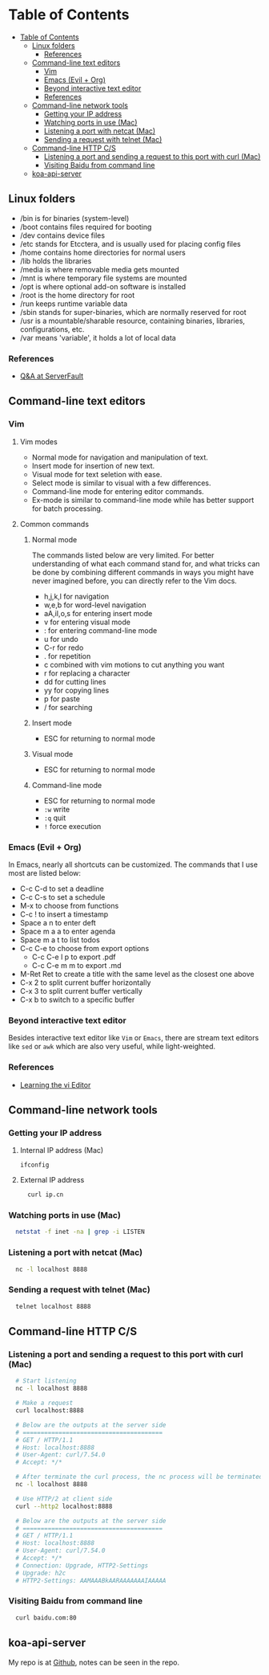 # Table of Contents

- [Table of Contents](#table-of-contents)
  - [Linux folders](#linux-folders)
    - [References](#references)
  - [Command-line text editors](#command-line-text-editors)
    - [Vim](#vim)
    - [Emacs (Evil + Org)](#emacs-evil--org)
    - [Beyond interactive text editor](#beyond-interactive-text-editor)
    - [References](#references)
  - [Command-line network tools](#command-line-network-tools)
    - [Getting your IP address](#getting-your-ip-address)
    - [Watching ports in use (Mac)](#watching-ports-in-use-mac)
    - [Listening a port with netcat (Mac)](#listening-a-port-with-netcat-mac)
    - [Sending a request with telnet (Mac)](#sending-a-request-with-telnet-mac)
  - [Command-line HTTP C/S](#command-line-http-cs)
    - [Listening a port and sending a request to this port with curl (Mac)](#listening-a-port-and-sending-a-request-to-this-port-with-curl-mac)
    - [Visiting Baidu from command line](#visiting-baidu-from-command-line)
  - [koa-api-server](#koa-api-server)

<a id="orgf025d53"></a>

## Linux folders

- /bin is for binaries (system-level)
- /boot contains files required for booting
- /dev contains device files
- /etc stands for Etcctera, and is usually used for placing config files
- /home contains home directories for normal users
- /lib holds the libraries
- /media is where removable media gets mounted
- /mnt is where temporary file systems are mounted
- /opt is where optional add-on software is installed
- /root is the home directory for root
- /run keeps runtime variable data
- /sbin stands for super-binaries, which are normally reserved for root
- /usr is a mountable/sharable resource, containing binaries, libraries, configurations, etc.
- /var means 'variable', it holds a lot of local data

<a id="org5549c99"></a>

### References

- [Q&A at ServerFault](https://serverfault.com/questions/24523/meaning-of-directories-on-unix-and-unix-like-systemss)

<a id="org2606aa4"></a>

## Command-line text editors

<a id="org13e4246"></a>

### Vim

1.  Vim modes

    - Normal mode for navigation and manipulation of text.
    - Insert mode for insertion of new text.
    - Visual mode for text seletion with ease.
    - Select mode is similar to visual with a few differences.
    - Command-line mode for entering editor commands.
    - Ex-mode is similar to command-line mode while has better support for batch processing.

2.  Common commands

    1.  Normal mode

        The commands listed below are very limited. For better understanding of what each command stand for, and what tricks can be done by combining different commands in ways you might have never imagined before, you can directly refer to the Vim docs.

        - h,j,k,l for navigation
        - w,e,b for word-level navigation
        - aA,iI,o,s for entering insert mode
        - v for entering visual mode
        - : for entering command-line mode
        - u for undo
        - C-r for redo
        - . for repetition
        - c combined with vim motions to cut anything you want
        - r for replacing a character
        - d<n>d for cutting <n> lines
        - y<n>y for copying <n> lines
        - p for paste
        - / for searching

    2.  Insert mode

        - ESC for returning to normal mode

    3.  Visual mode

        - ESC for returning to normal mode

    4.  Command-line mode

        - ESC for returning to normal mode
        - `:w` write
        - `:q` quit
        - `!` force execution

<a id="orgebe9ba9"></a>

### Emacs (Evil + Org)

In Emacs, nearly all shortcuts can be customized. The commands that I use most are listed below:

- C-c C-d to set a deadline
- C-c C-s to set a schedule
- M-x to choose from functions
- C-c ! to insert a timestamp
- Space a n to enter deft
- Space m a a to enter agenda
- Space m a t to list todos
- C-c C-e to choose from export options
  - C-c C-e l p to export .pdf
  - C-c C-e m m to export .md
- M-Ret Ret to create a title with the same level as the closest one above
- C-x 2 to split current buffer horizontally
- C-x 3 to split current buffer vertically
- C-x b to switch to a specific buffer

<a id="orgfcc99c3"></a>

### Beyond interactive text editor

Besides interactive text editor like `Vim` or `Emacs`, there are stream text editors like `sed` or `awk` which are also very useful, while light-weighted.

<a id="org5e38ac0"></a>

### References

- [Learning the vi Editor](https://en.wikibooks.org/wiki/Learning_the_vi_Editor/Vim/Modes)

<a id="org2ac1c9e"></a>

## Command-line network tools

<a id="orgf59e458"></a>

### Getting your IP address

1.  Internal IP address (Mac)

        ifconfig

2.  External IP address

      ```sh
        curl ip.cn
      ```
      
<a id="org88d92dd"></a>

### Watching ports in use (Mac)

  ```sh
    netstat -f inet -na | grep -i LISTEN
  ```

<a id="org11861b3"></a>

### Listening a port with netcat (Mac)

  ```sh
    nc -l localhost 8888
  ```

<a id="orgef517ad"></a>

### Sending a request with telnet (Mac)

  ```sh
    telnet localhost 8888
  ```

<a id="orgc2e4c34"></a>

## Command-line HTTP C/S

<a id="orgad928b4"></a>

### Listening a port and sending a request to this port with curl (Mac)

  ```sh
    # Start listening
    nc -l localhost 8888

    # Make a request
    curl localhost:8888

    # Below are the outputs at the server side
    # =======================================
    # GET / HTTP/1.1
    # Host: localhost:8888
    # User-Agent: curl/7.54.0
    # Accept: */*

    # After terminate the curl process, the nc process will be terminated as well. Now we start it again.
    nc -l localhost 8888

    # Use HTTP/2 at client side
    curl --http2 localhost:8888

    # Below are the outputs at the server side
    # =======================================
    # GET / HTTP/1.1
    # Host: localhost:8888
    # User-Agent: curl/7.54.0
    # Accept: */*
    # Connection: Upgrade, HTTP2-Settings
    # Upgrade: h2c
    # HTTP2-Settings: AAMAAABkAARAAAAAAAIAAAAA
  ```

<a id="org69891ba"></a>

### Visiting Baidu from command line

  ```sh
    curl baidu.com:80
  ```

<a id="orge49fa41"></a>

## koa-api-server

My repo is at [Github](https://github.com/pkuosa-gabriel/koa-api-server), notes can be seen in the repo.

